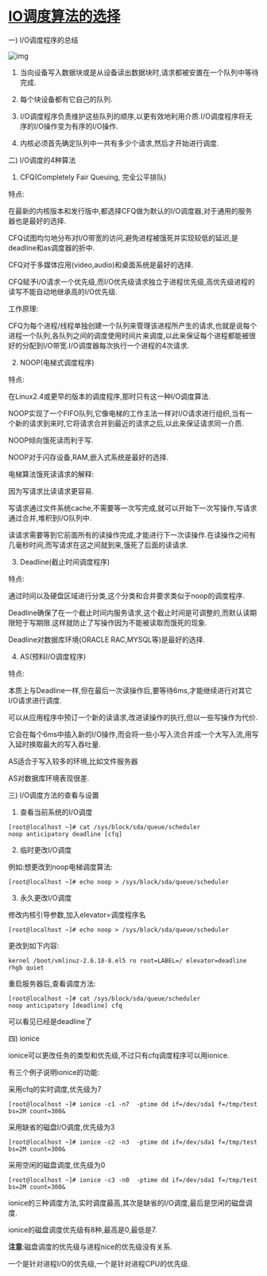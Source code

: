 # [IO调度算法的选择](https://www.cnblogs.com/gomysql/p/3582185.html)

一) I/O调度程序的总结

 

![img](https://images0.cnblogs.com/i/609710/201403/051225079271803.jpg)

 

1) 当向设备写入数据块或是从设备读出数据块时,请求都被安置在一个队列中等待完成.

2) 每个块设备都有它自己的队列.

3) I/O调度程序负责维护这些队列的顺序,以更有效地利用介质.I/O调度程序将无序的I/O操作变为有序的I/O操作.

4) 内核必须首先确定队列中一共有多少个请求,然后才开始进行调度.

 

二) I/O调度的4种算法

1) CFQ(Completely Fair Queuing, 完全公平排队)

特点:

在最新的内核版本和发行版中,都选择CFQ做为默认的I/O调度器,对于通用的服务器也是最好的选择.

CFQ试图均匀地分布对I/O带宽的访问,避免进程被饿死并实现较低的延迟,是deadline和as调度器的折中.

CFQ对于多媒体应用(video,audio)和桌面系统是最好的选择.

CFQ赋予I/O请求一个优先级,而I/O优先级请求独立于进程优先级,高优先级进程的读写不能自动地继承高的I/O优先级.

 

工作原理:

CFQ为每个进程/线程单独创建一个队列来管理该进程所产生的请求,也就是说每个进程一个队列,各队列之间的调度使用时间片来调度,以此来保证每个进程都能被很好的分配到I/O带宽.I/O调度器每次执行一个进程的4次请求.

 

2) NOOP(电梯式调度程序)

特点:

在Linux2.4或更早的版本的调度程序,那时只有这一种I/O调度算法.

NOOP实现了一个FIFO队列,它像电梯的工作主法一样对I/O请求进行组织,当有一个新的请求到来时,它将请求合并到最近的请求之后,以此来保证请求同一介质.

NOOP倾向饿死读而利于写.

NOOP对于闪存设备,RAM,嵌入式系统是最好的选择.

 

电梯算法饿死读请求的解释:

因为写请求比读请求更容易.

写请求通过文件系统cache,不需要等一次写完成,就可以开始下一次写操作,写请求通过合并,堆积到I/O队列中.

读请求需要等到它前面所有的读操作完成,才能进行下一次读操作.在读操作之间有几毫秒时间,而写请求在这之间就到来,饿死了后面的读请求.

 

3) Deadline(截止时间调度程序)

特点:

通过时间以及硬盘区域进行分类,这个分类和合并要求类似于noop的调度程序.

Deadline确保了在一个截止时间内服务请求,这个截止时间是可调整的,而默认读期限短于写期限.这样就防止了写操作因为不能被读取而饿死的现象.

Deadline对数据库环境(ORACLE RAC,MYSQL等)是最好的选择.

 

4) AS(预料I/O调度程序)

特点:

本质上与Deadline一样,但在最后一次读操作后,要等待6ms,才能继续进行对其它I/O请求进行调度.

可以从应用程序中预订一个新的读请求,改进读操作的执行,但以一些写操作为代价.

它会在每个6ms中插入新的I/O操作,而会将一些小写入流合并成一个大写入流,用写入延时换取最大的写入吞吐量.

AS适合于写入较多的环境,比如文件服务器

AS对数据库环境表现很差.

 

三) I/O调度方法的查看与设置

 1) 查看当前系统的I/O调度

```
[root@localhost ~]# cat /sys/block/sda/queue/scheduler
noop anticipatory deadline [cfq] 
```

 

2) 临时更改I/O调度

例如:想更改到noop电梯调度算法:

```
[root@localhost ~]# echo noop > /sys/block/sda/queue/scheduler
```

 

3) 永久更改I/O调度

修改内核引导参数,加入elevator=调度程序名

```
[root@localhost ~]# echo noop > /sys/block/sda/queue/scheduler
```

 

更改到如下内容:

```
kernel /boot/vmlinuz-2.6.18-8.el5 ro root=LABEL=/ elevator=deadline rhgb quiet
```

 

重启服务器后,查看调度方法:

```
[root@localhost ~]# cat /sys/block/sda/queue/scheduler
noop anticipatory [deadline] cfq
```

可以看见已经是deadline了

 

四) ionice

ionice可以更改任务的类型和优先级,不过只有cfq调度程序可以用ionice.

有三个例子说明ionice的功能:

采用cfq的实时调度,优先级为7

```
[root@localhost ~]# ionice -c1 -n7  -ptime dd if=/dev/sda1 f=/tmp/test bs=2M count=300&
```

采用缺省的磁盘I/O调度,优先级为3

```
[root@localhost ~]# ionice -c2 -n3  -ptime dd if=/dev/sda1 f=/tmp/test bs=2M count=300&
```

采用空闲的磁盘调度,优先级为0

```
[root@localhost ~]# ionice -c3 -n0  -ptime dd if=/dev/sda1 f=/tmp/test bs=2M count=300&
```

ionice的三种调度方法,实时调度最高,其次是缺省的I/O调度,最后是空闲的磁盘调度.

ionice的磁盘调度优先级有8种,最高是0,最低是7.

**注意**:磁盘调度的优先级与进程nice的优先级没有关系.

一个是针对进程I/O的优先级,一个是针对进程CPU的优先级.